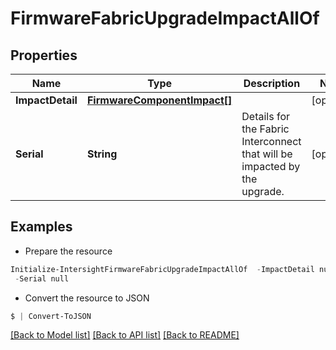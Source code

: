 # FirmwareFabricUpgradeImpactAllOf
## Properties

Name | Type | Description | Notes
------------ | ------------- | ------------- | -------------
**ImpactDetail** | [**FirmwareComponentImpact[]**](FirmwareComponentImpact.md) |  | [optional] 
**Serial** | **String** | Details for the Fabric Interconnect that will be impacted by the upgrade. | [optional] 

## Examples

- Prepare the resource
```powershell
Initialize-IntersightFirmwareFabricUpgradeImpactAllOf  -ImpactDetail null `
 -Serial null
```

- Convert the resource to JSON
```powershell
$ | Convert-ToJSON
```

[[Back to Model list]](../README.md#documentation-for-models) [[Back to API list]](../README.md#documentation-for-api-endpoints) [[Back to README]](../README.md)

